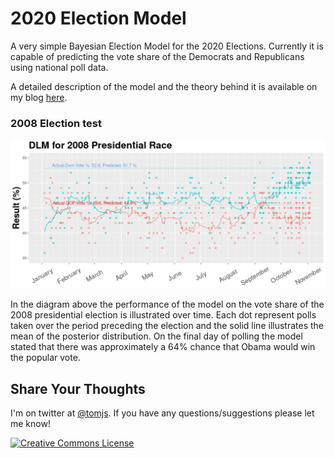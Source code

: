 # 2020 Election Model

A very simple Bayesian Election Model for the 2020 Elections. Currently it is capable of predicting the vote share of the Democrats and Republicans using national poll data.

A detailed description of the model and the theory behind it is available on my blog [here](https://tomjs.org/post/introtomodelling/).

### 2008 Election test
![2008 Forecast](https://raw.githubusercontent.com/tomsaunders98/2020ElectionModel/master/2008dlm.png "2008 Forecast")

In the diagram above the performance of the model on the vote share of the 2008 presidential election is illustrated over time. Each dot represent polls taken over the period preceding the election and the solid line illustrates the mean of the posterior distribution. On the final day of polling the model stated that there was approximately a 64% chance that Obama would win the popular vote.


## Share Your Thoughts
I'm on twitter at [@tomjs](https://twitter.com/tomjs). If you have any questions/suggestions please let me know!


<a rel="license" href="http://creativecommons.org/licenses/by/4.0/"><img alt="Creative Commons License" style="border-width:0" src="https://i.creativecommons.org/l/by/4.0/88x31.png" /></a><br />
